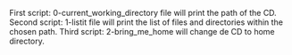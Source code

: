 First script: 0-current_working_directory file will print the path of the CD.
Second script: 1-listit file will print the list of files and directories within the chosen path.
Third script: 2-bring_me_home will change de CD to home directory.